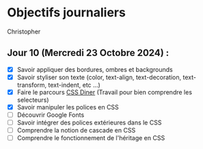 # Objectifs journaliers

Christopher

## Jour 10 (Mercredi 23 Octobre 2024) :

- [X] Savoir appliquer des bordures, ombres et backgrounds
- [X] Savoir styliser son texte (color, text-align, text-decoration, text-transform, text-indent, etc …)
- [X] Faire le parcours [CSS Diner](https://flukeout.github.io/) (Travail pour bien comprendre les selecteurs)
- [X] Savoir manipuler les polices en CSS
- [ ] Découvrir Google Fonts
- [ ] Savoir intégrer des polices extérieures dans le CSS
- [ ] Comprendre la notion de cascade en CSS
- [ ] Comprendre le fonctionnement de l'héritage en CSS